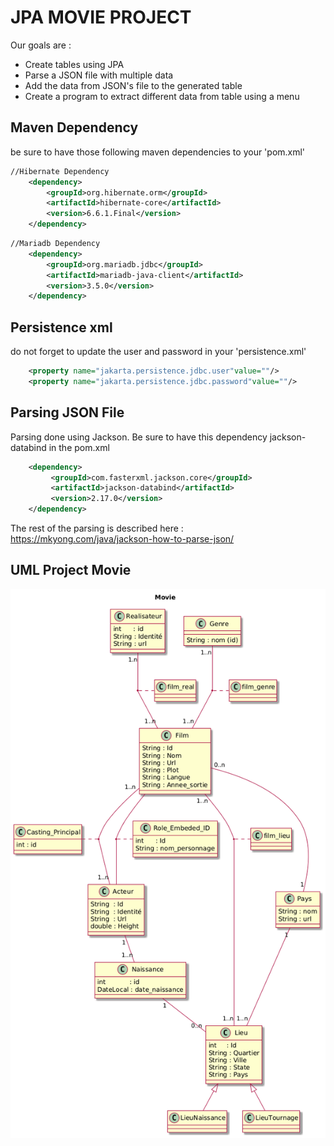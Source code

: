 # JPA MOVIE PROJECT

Our goals are :
- Create tables using JPA
- Parse a JSON file with multiple data
- Add the data from JSON's file to the generated table
- Create a program to extract different data from table using a menu

## Maven Dependency

be sure to have those following maven dependencies to your 'pom.xml'

```xml
//Hibernate Dependency
    <dependency>
        <groupId>org.hibernate.orm</groupId>
        <artifactId>hibernate-core</artifactId>
        <version>6.6.1.Final</version>
    </dependency>
```
```xml
//Mariadb Dependency
    <dependency>
        <groupId>org.mariadb.jdbc</groupId>
        <artifactId>mariadb-java-client</artifactId>
        <version>3.5.0</version>
    </dependency>
```

## Persistence xml

do not forget to update the user and password in your 'persistence.xml'

```xml
    <property name="jakarta.persistence.jdbc.user"value=""/>
    <property name="jakarta.persistence.jdbc.password"value=""/>
```

## Parsing JSON File

Parsing done using Jackson.
Be sure to have this dependency jackson-databind in the pom.xml

```xml
    <dependency>
         <groupId>com.fasterxml.jackson.core</groupId>
         <artifactId>jackson-databind</artifactId>
         <version>2.17.0</version>
    </dependency>
```

The rest of the parsing is described here : https://mkyong.com/java/jackson-how-to-parse-json/

## UML Project Movie

![UML Project Movie.png](src%2Fmain%2Fconception%2FUML%20Project%20Movie.png)
